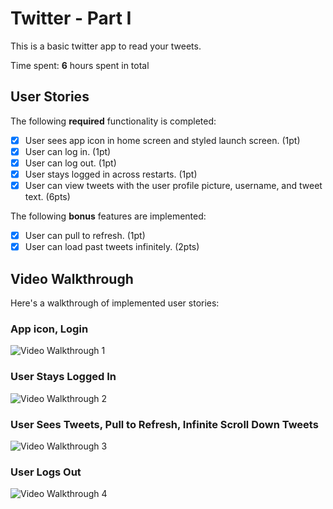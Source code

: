 # Twitter - Part I

This is a basic twitter app to read your tweets.

Time spent: **6** hours spent in total

## User Stories

The following **required** functionality is completed:

- [X] User sees app icon in home screen and styled launch screen. (1pt)
- [X] User can log in. (1pt)
- [X] User can log out. (1pt)
- [X] User stays logged in across restarts. (1pt)
- [X] User can view tweets with the user profile picture, username, and tweet text. (6pts)

The following **bonus** features are implemented:

- [X] User can pull to refresh. (1pt)
- [X] User can load past tweets infinitely. (2pts)

## Video Walkthrough

Here's a walkthrough of implemented user stories:
### App icon, Login
<img src='http://g.recordit.co/b0teGn0fvV.gif' title='Video Walkthrough 1' width='' alt='Video Walkthrough 1' />

### User Stays Logged In
<img src='http://g.recordit.co/y7ftFRLTQZ.gif' title='Video Walkthrough 2' width='' alt='Video Walkthrough 2' />

### User Sees Tweets, Pull to Refresh, Infinite Scroll Down Tweets 
<img src='http://g.recordit.co/CzOBQGvGAz.gif' title='Video Walkthrough 3' width='' alt='Video Walkthrough 3' />

### User Logs Out
<img src='http://g.recordit.co/zUUiwcpSsa.gif' title='Video Walkthrough 4' width='' alt='Video Walkthrough 4' />


